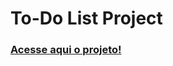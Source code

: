 <h1>To-Do List Project</h1>
<h3><a href="https://thaissaleslye.github.io/ToDoList/">  Acesse aqui o projeto!</a></h3>
